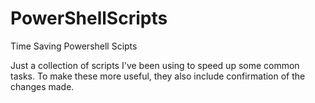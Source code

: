 # PowerShellScripts
Time Saving Powershell Scipts

Just a collection of scripts I've been using to speed up some common tasks. To make these more useful, they also include confirmation of the changes made.
